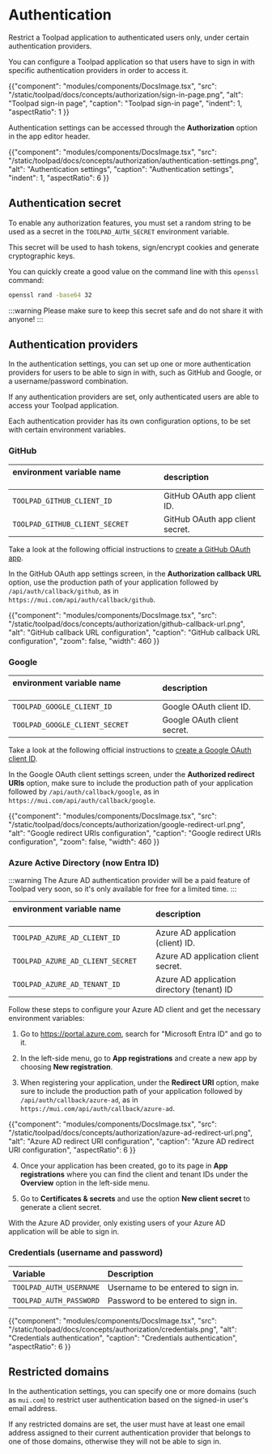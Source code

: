 # Authentication

<p class="description">Restrict a Toolpad application to authenticated users only, under certain authentication providers.</p>

You can configure a Toolpad application so that users have to sign in with specific authentication providers in order to access it.

{{"component": "modules/components/DocsImage.tsx", "src": "/static/toolpad/docs/concepts/authorization/sign-in-page.png", "alt": "Toolpad sign-in page", "caption": "Toolpad sign-in page", "indent": 1, "aspectRatio": 1 }}

Authentication settings can be accessed through the **Authorization** option in the app editor header.

{{"component": "modules/components/DocsImage.tsx", "src": "/static/toolpad/docs/concepts/authorization/authentication-settings.png", "alt": "Authentication settings", "caption": "Authentication settings", "indent": 1, "aspectRatio": 6 }}

## Authentication secret

To enable any authorization features, you must set a random string to be used as a secret in the `TOOLPAD_AUTH_SECRET` environment variable.

This secret will be used to hash tokens, sign/encrypt cookies and generate cryptographic keys.

You can quickly create a good value on the command line with this `openssl` command:

```bash
openssl rand -base64 32
```

:::warning
Please make sure to keep this secret safe and do not share it with anyone!
:::

## Authentication providers

In the authentication settings, you can set up one or more authentication providers for users to be able to sign in with, such as GitHub and Google, or a username/password combination.

If any authentication providers are set, only authenticated users are able to access your Toolpad application.

Each authentication provider has its own configuration options, to be set with certain environment variables.

### GitHub

| environment variable name &nbsp;&nbsp;&nbsp;&nbsp;&nbsp;&nbsp;&nbsp;&nbsp;&nbsp;&nbsp;&nbsp;&nbsp;&nbsp;&nbsp;&nbsp;&nbsp;&nbsp;&nbsp;&nbsp;&nbsp;&nbsp; | description                     |
| :------------------------------------------------------------------------------------------------------------------------------------------------------- | :------------------------------ |
| `TOOLPAD_GITHUB_CLIENT_ID`                                                                                                                               | GitHub OAuth app client ID.     |
| `TOOLPAD_GITHUB_CLIENT_SECRET`                                                                                                                           | GitHub OAuth app client secret. |

Take a look at the following official instructions to [create a GitHub OAuth app](https://docs.github.com/en/apps/oauth-apps/building-oauth-apps/creating-an-oauth-app).

In the GitHub OAuth app settings screen, in the **Authorization callback URL** option, use the production path of your application followed by `/api/auth/callback/github`, as in `https://mui.com/api/auth/callback/github`.

{{"component": "modules/components/DocsImage.tsx", "src": "/static/toolpad/docs/concepts/authorization/github-callback-url.png", "alt": "GitHub callback URL configuration", "caption": "GitHub callback URL configuration", "zoom": false, "width": 460 }}

### Google

| environment variable name &nbsp;&nbsp;&nbsp;&nbsp;&nbsp;&nbsp;&nbsp;&nbsp;&nbsp;&nbsp;&nbsp;&nbsp;&nbsp;&nbsp;&nbsp;&nbsp; | description                 |
| :------------------------------------------------------------------------------------------------------------------------- | :-------------------------- |
| `TOOLPAD_GOOGLE_CLIENT_ID`                                                                                                 | Google OAuth client ID.     |
| `TOOLPAD_GOOGLE_CLIENT_SECRET`                                                                                             | Google OAuth client secret. |

Take a look at the following official instructions to [create a Google OAuth client ID](https://developers.google.com/workspace/guides/create-credentials#oauth-client-id).

In the Google OAuth client settings screen, under the **Authorized redirect URIs** option, make sure to include the production path of your application followed by `/api/auth/callback/google`, as in `https://mui.com/api/auth/callback/google`.

{{"component": "modules/components/DocsImage.tsx", "src": "/static/toolpad/docs/concepts/authorization/google-redirect-url.png", "alt": "Google redirect URIs configuration", "caption": "Google redirect URIs configuration", "zoom": false, "width": 460 }}

### Azure Active Directory (now Entra ID)

:::warning
The Azure AD authentication provider will be a paid feature of Toolpad very soon, so it's only available for free for a limited time.
:::

| environment variable name &nbsp;&nbsp;&nbsp;&nbsp;&nbsp;&nbsp;&nbsp;&nbsp;&nbsp;&nbsp;&nbsp;&nbsp;&nbsp;&nbsp;&nbsp;&nbsp; | description                                |
| :------------------------------------------------------------------------------------------------------------------------- | :----------------------------------------- |
| `TOOLPAD_AZURE_AD_CLIENT_ID`                                                                                               | Azure AD application (client) ID.          |
| `TOOLPAD_AZURE_AD_CLIENT_SECRET`                                                                                           | Azure AD application client secret.        |
| `TOOLPAD_AZURE_AD_TENANT_ID`                                                                                               | Azure AD application directory (tenant) ID |

Follow these steps to configure your Azure AD client and get the necessary environment variables:

1. Go to https://portal.azure.com, search for "Microsoft Entra ID" and go to it.

2. In the left-side menu, go to **App registrations** and create a new app by choosing **New registration**.

3. When registering your application, under the **Redirect URI** option, make sure to include the production path of your application followed by `/api/auth/callback/azure-ad`, as in `https://mui.com/api/auth/callback/azure-ad`.

{{"component": "modules/components/DocsImage.tsx", "src": "/static/toolpad/docs/concepts/authorization/azure-ad-redirect-url.png", "alt": "Azure AD redirect URI configuration", "caption": "Azure AD redirect URI configuration", "aspectRatio": 6 }}

4. Once your application has been created, go to its page in **App registrations** where you can find the client and tenant IDs under the **Overview** option in the left-side menu.

5. Go to **Certificates & secrets** and use the option **New client secret** to generate a client secret.

With the Azure AD provider, only existing users of your Azure AD application will be able to sign in.

### Credentials (username and password)

| Variable                | Description                        |
| :---------------------- | :--------------------------------- |
| `TOOLPAD_AUTH_USERNAME` | Username to be entered to sign in. |
| `TOOLPAD_AUTH_PASSWORD` | Password to be entered to sign in. |

{{"component": "modules/components/DocsImage.tsx", "src": "/static/toolpad/docs/concepts/authorization/credentials.png", "alt": "Credentials authentication", "caption": "Credentials authentication", "aspectRatio": 6 }}

## Restricted domains

In the authentication settings, you can specify one or more domains (such as `mui.com`) to restrict user authentication based on the signed-in user's email address.

If any restricted domains are set, the user must have at least one email address assigned to their current authentication provider that belongs to one of those domains, otherwise they will not be able to sign in.
